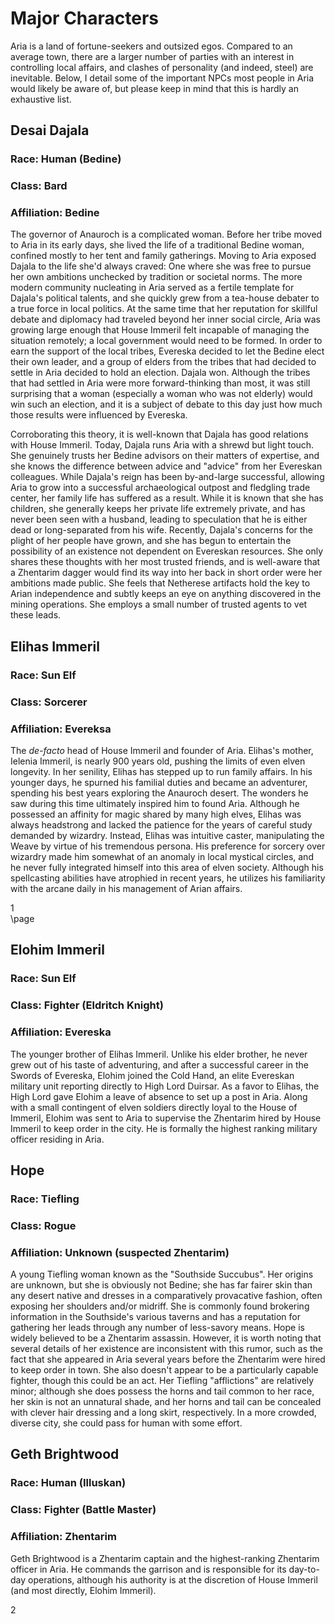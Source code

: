 # Major Characters

Aria is a land of fortune-seekers and outsized egos. Compared to an average town, there are a larger number of parties with an interest in controlling local affairs, and clashes of personality (and indeed, steel) are inevitable. Below, I detail some of the important NPCs most people in Aria would likely be aware of, but please keep in mind that this is hardly an exhaustive list.

## Desai Dajala

### Race: Human (Bedine)
### Class: Bard
### Affiliation: Bedine

The governor of Anauroch is a complicated woman. Before her tribe moved to Aria in its early days, she lived the life of a traditional Bedine woman, confined mostly to her tent and family gatherings. Moving to Aria exposed Dajala to the life she'd always craved: One where she was free to pursue her own ambitions unchecked by tradition or societal norms. The more modern community nucleating in Aria served as a fertile template for Dajala's political talents, and she quickly grew from a tea-house debater to a true force in local politics. At the same time that her reputation for skillful debate and diplomacy had traveled beyond her inner social circle, Aria was growing large enough that House Immeril felt incapable of managing the situation remotely; a local government would need to be formed. In order to earn the support of the local tribes, Evereska decided to let the Bedine elect their own leader, and a group of elders from the tribes that had decided to settle in Aria decided to hold an election. Dajala won. Although the tribes that had settled in Aria were more forward-thinking than most, it was still surprising that a woman (especially a woman who was not elderly) would win such an election, and it is a subject of debate to this day just how much those results were influenced by Evereska. 

Corroborating this theory, it is well-known that Dajala has good relations with House Immeril. Today, Dajala runs Aria with a shrewd but light touch. She genuinely trusts her Bedine advisors on their matters of expertise, and she knows the difference between advice and "advice" from her Evereskan colleagues. While Dajala's reign has been by-and-large successful, allowing Aria to grow into a successful archaeological outpost and fledgling trade center, her family life has suffered as a result. While it is known that she has children, she generally keeps her private life extremely private, and has never been seen with a husband, leading to speculation that he is either dead or long-separated from his wife. Recently, Dajala's concerns for the plight of her people have grown, and she has begun to entertain the possibility of an existence not dependent on Evereskan resources. She only shares these thoughts with her most trusted friends, and is well-aware that a Zhentarim dagger would find its way into her back in short order were her ambitions made public. She feels that Netherese artifacts hold the key to Arian independence and subtly keeps an eye on anything discovered in the mining operations. She employs a small number of trusted agents to vet these leads.

## Elihas Immeril

### Race: Sun Elf
### Class: Sorcerer
### Affiliation: Evereksa

The _de-facto_ head of House Immeril and founder of Aria. Elihas's mother, Ielenia Immeril, is nearly 900 years old, pushing the limits of even elven longevity. In her senility, Elihas has stepped up to run family affairs. In his younger days, he spurned his familial duties and became an adventurer, spending his best years exploring the Anauroch desert. The wonders he saw during this time ultimately inspired him to found Aria. Although he possessed an affinity for magic shared by many high elves, Elihas was always headstrong and lacked the patience for the years of careful study demanded by wizardry. Instead, Elihas was intuitive caster, manipulating the Weave by virtue of his tremendous persona. His preference for sorcery over wizardry made him somewhat of an anomaly in local mystical circles, and he never fully integrated himself into this area of elven society. Although his spellcasting abilities have atrophied in recent years, he utilizes his familiarity with the arcane daily in his management of Arian affairs.

<div class='pageNumber'>1</div>
</div>
\page

## Elohim Immeril

### Race: Sun Elf
### Class: Fighter (Eldritch Knight)
### Affiliation: Evereska

The younger brother of Elihas Immeril. Unlike his elder brother, he never grew out of his taste of adventuring, and after a successful career in the Swords of Evereska, Elohim joined the Cold Hand, an elite Evereskan military unit reporting directly to High Lord Duirsar. As a favor to Elihas, the High Lord gave Elohim a leave of absence to set up a post in Aria. Along with a small contingent of elven soldiers directly loyal to the House of Immeril, Elohim was sent to Aria to supervise the Zhentarim hired by House Immeril to keep order in the city. He is formally the highest ranking military officer residing in Aria.

## Hope

### Race: Tiefling
### Class: Rogue
### Affiliation: Unknown (suspected Zhentarim)

A young Tiefling woman known as the "Southside Succubus". Her origins are unknown, but she is obviously not Bedine; she has far fairer skin than any desert native and dresses in a comparatively provacative fashion, often exposing her shoulders and/or midriff. She is commonly found brokering information in the Southside's various taverns and has a reputation for gathering her leads through any number of less-savory means. Hope is widely believed to be a Zhentarim assassin. However, it is worth noting that several details of her existence are inconsistent with this rumor, such as the fact that she appeared in Aria several years before the Zhentarim were hired to keep order in town. She also doesn't appear to be a particularly capable fighter, though this could be an act. Her Tiefling "afflictions" are relatively minor; although she does possess the horns and tail common to her race, her skin is not an unnatural shade, and her horns and tail can be concealed with clever hair dressing and a long skirt, respectively. In a more crowded, diverse city, she could pass for human with some effort.

## Geth Brightwood

### Race: Human (Illuskan)
### Class: Fighter (Battle Master)
### Affiliation: Zhentarim

Geth Brightwood is a Zhentarim captain and the highest-ranking Zhentarim officer in Aria. He commands the garrison and is responsible for its day-to-day operations, although his authority is at the discretion of House Immeril (and most directly, Elohim Immeril).

<div class='pageNumber'>2</div>
</div>
